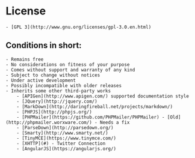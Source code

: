 # License

	- [GPL 3](http://www.gnu.org/licenses/gpl-3.0.en.html)


## Conditions in short:

	- Remains free
	- No considerations on fitness of your purpose
	- Comes without support and warranty of any kind
	- Subject to change without notices
	- Under active development
	- Possibly incompatible with older releases
	- Inherits some other third-party works
		- [APIGen](http://www.apigen.com/) supported documentation style
		- [JQuery](http://jquery.com/)
		- [MarkDown](http://daringfireball.net/projects/markdown/)
		- [PHPJS](http://phpjs.org/)
		- [PHPMailer](https://github.com/PHPMailer/PHPMailer) - [Old](http://phpmailer.worxware.com/) - Needs a fix
		- [ParseDown](http://parsedown.org/)
		- [Smarty](http://www.smarty.net/)
		- [TinyMCE](https://www.tinymce.com/)
		- [XHTTP](#) - Twitter Connection
		- [AngularJS](https://angularjs.org/)
